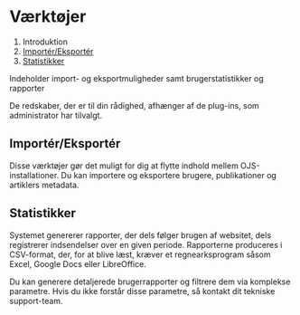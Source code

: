 # Værktøjer

1. Introduktion
2. [Importér/Eksportér](#importéreksportér)
3. [Statistikker](#statistikker)

Indeholder import- og eksportmuligheder samt brugerstatistikker og rapporter

De redskaber, der er til din rådighed, afhænger af de plug-ins, som administrator har tilvalgt.

## Importér/Eksportér

Disse værktøjer gør det muligt for dig at flytte indhold mellem OJS-installationer. Du kan importere og eksportere brugere, publikationer og artiklers metadata.

## Statistikker

Systemet genererer rapporter, der dels følger brugen af websitet, dels registrerer indsendelser over en given periode. Rapporterne produceres i CSV-format, der, for at blive læst, kræver et regnearksprogram såsom Excel, Google Docs eller LibreOffice.

Du kan generere detaljerede brugerrapporter og filtrere dem via komplekse parametre. Hvis du ikke forstår disse parametre, så kontakt dit tekniske support-team.



